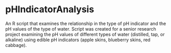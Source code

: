 # pHIndicatorAnalysis

An R script that examines the relationship in the type of pH indicator and the pH values of the type of water. Script was created for a senior research project examining the pH values of different types of water (distilled, tap, or alkaline) using edible pH indicators (apple skins, blueberry skins, red cabbage).
